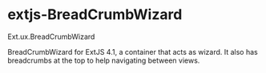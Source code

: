 extjs-BreadCrumbWizard
======================

Ext.ux.BreadCrumbWizard

BreadCrumbWizard for ExtJS 4.1, a container that acts as wizard.
It also has breadcrumbs at the top to help navigating between views.
